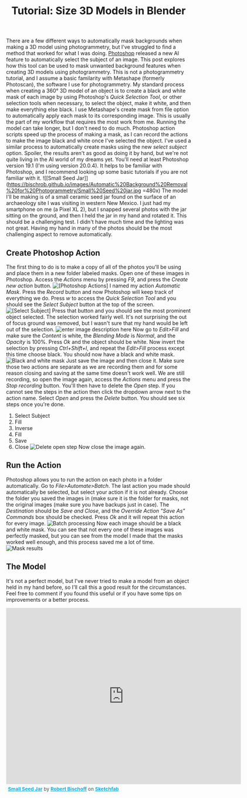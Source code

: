 ﻿---
layout: post
title: Tutorial&#58; Size 3D Models in Blender
redirect_from:
  - /Size-3D-Models-in-Blender/
---


There are a few different ways to automatically mask backgrounds when making a 3D model using photogrammetry, but I've struggled to find a method that worked for what I was doing. [Photoshop](https://theblog.adobe.com/photoshop-releases-version-19-1-selections-improvements-advanced-support-windows-high-density-monitors/?red=a) released a new AI feature to automatically select the subject of an image. This post explores how this tool can be used to mask unwanted background features when creating 3D models using photogrammetry. This is not a photogrammetry tutorial, and I assume a basic familarity with  Metashape (formerly Photoscan), the software I use for photogrammetry.
My standard process when creating a 360&deg; 3D model of an object is to create a black and white mask of each image by using Photoshop's *Quick Selection Tool*, or other selection tools when necessary, to select the object, make it white, and then make everything else black. I use Metashape's create mask from file option to automatically apply each mask to its corresponding image. This is usually the part of my workflow that requires the most work from me. Running the model can take longer, but I don't need to do much. Photoshop action scripts speed up the process of making a mask, as I can record the actions to make the image black and white once I've selected the object. 
I've used a similar process to automatically create masks using the new *select subject* option. Spoiler, the results aren't as good as doing it by hand, but we're not quite living in the AI world of my dreams yet.
You'll need at least Photoshop version 19.1 (I'm using version 20.0.4). It helps to be familiar with Photoshop, and I recommend looking up some basic tutorials if you are not familiar with it. 
![\[Small Seed Jar\]](https://bischrob.github.io/images/Automatic%20Background%20Removal%20for%20Photogrammetry/Small%20Seed%20jar.jpg =480x)
The model I'll be making is of a small ceramic seed jar found on the surface of an archaeology site I was visiting in western New Mexico. I just had my smartphone on me (a Pixel XL 2), but I snapped several photos with the jar sitting on the ground, and then I held the jar in my hand and rotated it. This should be a challenging test. I didn't have much time and the lighting was not great. Having my hand in many of the photos should be the most challenging aspect to remove automatically.
## Create Photoshop Action
The first thing to do is to make a copy of all of the photos you'll be using and place them in a new folder labeled masks. Open one of these images in Photoshop. Access the *Actions* menu by pressing *F9*, and press the *Create new action* button.
![\[Photoshop Actions\]](https://bischrob.github.io/images/Automatic%20Background%20Removal%20for%20Photogrammetry/New%20Action.png)
 I named my action *Automatic Mask*. Press the *Record* button and now Photoshop will keep track of everything we do. Press *w* to access the *Quick Selection Tool* and you should see the *Select Subject* button at the top of the screen.
 ![\[Select Subject\]](https://bischrob.github.io/images/Automatic%20Background%20Removal%20for%20Photogrammetry/Select%20Subject.png)
Press that button and you should see the most prominent object selected. The selection worked fairly well. It's not surprising the out of focus ground was removed, but I wasn't sure that my hand would be left out of the selection.
![enter image description here](https://bischrob.github.io/images/Automatic%20Background%20Removal%20for%20Photogrammetry/Select%20Subject%20Results.png)
 Now go to *Edit>Fill* and make sure the *Content* is white, the *Blending Mode* is *Normal*, and the *Opacity* is 100%. Press *Ok* and the object should be white. Now invert the selection by pressing *Ctrl+Shift+I*, and repeat the *Edit>Fill* process except this time choose black. You should now have a black and white mask. 
![Black and white mask](https://bischrob.github.io/images/Automatic%20Background%20Removal%20for%20Photogrammetry/Black%20and%20White%20mask.png)
Just save the image and then close it. Make sure those two actions are separate as we are recording them and for some reason closing and saving at the same time doesn't work well. We are still recording, so open the image again, access the *Actions* menu and press the *Stop recording* button. You'll then have to delete the *Open* step. If you cannot see the steps in the action then click the dropdown arrow next to the action name. Select *Open* and press the *Delete* button. You should see six steps once you're done.
1. Select Subject
2. Fill
3. Inverse
4. Fill
5. Save
6. Close
![Delete open step](https://bischrob.github.io/images/Automatic%20Background%20Removal%20for%20Photogrammetry/Delete%20open%20step.png)
Now close the image again. 
## Run the Action
Photoshop allows you to run the action on each photo in a folder automatically. Go to *File>Automate>Batch*. The last action you made should automatically be selected, but select your action if it is not already. Choose the folder you saved the images in (make sure it is the folder for masks, not the original images (make sure you have backups just in case). The *Destination* should be *Save and Close*, and the *Override Action "Save As" Commands* box should be checked. Press *Ok* and it will repeat this action for every image. 
![Batch processing](https://bischrob.github.io/images/Automatic%20Background%20Removal%20for%20Photogrammetry/Batch%20Process.png)
Now each image should be a black and white mask. You can see that not every one of these images was perfectly masked, but you can see from the model I made that the masks worked well enough, and this process saved me a lot of time.
![Mask results](https://bischrob.github.io/images/Automatic%20Background%20Removal%20for%20Photogrammetry/Masks%20Results.png)
## The Model
It's not a perfect model, but I've never tried to make a model from an object held in my hand before, so I'll call this a good result for the circumstances. Feel free to comment if you found this useful or if you have some tips on improvements or a better process.

<div class="sketchfab-embed-wrapper"><iframe width="640" height="480" src="https://sketchfab.com/models/6c6e3be3548144f38d1add003c7774b0/embed" frameborder="0" allow="autoplay; fullscreen; vr" mozallowfullscreen="true" webkitallowfullscreen="true"></iframe>

<p style="font-size: 13px; font-weight: normal; margin: 5px; color: #4A4A4A;">
    <a href="https://sketchfab.com/3d-models/small-seed-jar-6c6e3be3548144f38d1add003c7774b0?utm_medium=embed&utm_source=website&utm_campaign=share-popup" target="_blank" style="font-weight: bold; color: #1CAAD9;">Small Seed Jar</a>
    by <a href="https://sketchfab.com/rbischoff?utm_medium=embed&utm_source=website&utm_campaign=share-popup" target="_blank" style="font-weight: bold; color: #1CAAD9;">Robert Bischoff</a>
    on <a href="https://sketchfab.com?utm_medium=embed&utm_source=website&utm_campaign=share-popup" target="_blank" style="font-weight: bold; color: #1CAAD9;">Sketchfab</a>
</p>
</div>
